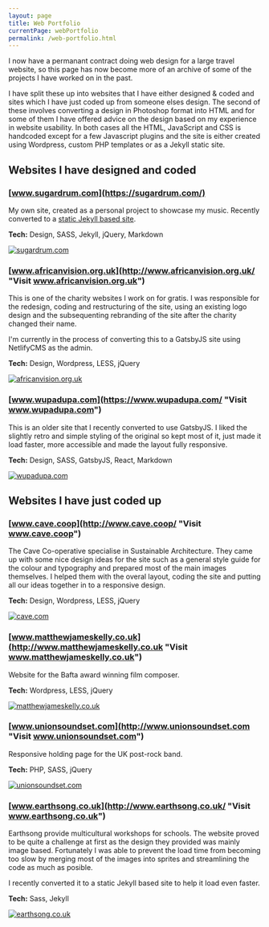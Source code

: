 ```yaml
---
layout: page
title: Web Portfolio
currentPage: webPortfolio
permalink: /web-portfolio.html
---
```

I now have a permanant contract doing web design for a large travel website, so this page has now become more of an archive of some of the projects I have worked on in the past.

I have split these up into websites that I have either designed &amp; coded and sites which I have just coded up from someone elses design. The second of these involves converting a design in Photoshop format into HTML and for some of them I have offered advice on the design based on my experience in website usability. In both cases all the HTML, JavaScript and CSS is handcoded except for a few Javascript plugins and the site is either created using Wordpress, custom PHP templates or as a Jekyll static site.



## Websites I have designed and coded


### [www.sugardrum.com](https://sugardrum.com/)

My own site, created as a personal project to showcase my music. Recently converted to a [static Jekyll based site](/blog/2016/12/09/moving-from-wordpress-to-jekyll/). 

**Tech:** Design, SASS, Jekyll, jQuery, Markdown

[![sugardrum.com](img/portfolio-screenshots/sugardrum-2019.jpg)](http://www.sugardrum.com/ "Visit www.sugardrum.com")



### [www.africanvision.org.uk](http://www.africanvision.org.uk/ "Visit www.africanvision.org.uk")

This is one of the charity websites I work on for gratis. I was responsible for the redesign, coding and restructuring of the site, using an existing logo design and the subsequenting rebranding of the site after the charity changed their name.

I'm currently in the process of converting this to a GatsbyJS site using NetlifyCMS as the admin.

**Tech:** Design, Wordpress, LESS, jQuery

[![africanvision.org.uk](img/portfolio-screenshots/africanvision.jpg)](http://www.africanvision.org.uk/ "Visit www.africanvision.org.uk")



### [www.wupadupa.com](https://www.wupadupa.com/ "Visit www.wupadupa.com")

This is an older site that I recently converted to use GatsbyJS. I liked the slightly retro and simple styling of the original so kept most of it, just made it load faster, more accessible and made the layout fully responsive.

**Tech:** Design, SASS, GatsbyJS, React, Markdown

[![wupadupa.com](img/portfolio-screenshots/wupadupa.jpg)](https://www.wupadupa.com/ "Visit www.wupadupa.com")



## Websites I have just coded up


### [www.cave.coop](http://www.cave.coop/ "Visit www.cave.coop")

The Cave Co-operative specialise in Sustainable Architecture. They came up with some nice design ideas for the site such as a general style guide for the colour and typography and prepared most of the main images themselves. I helped them with the overal layout, coding the site and putting all our ideas together in to a responsive design.

**Tech:** Design, Wordpress, LESS, jQuery

[![cave.com](img/portfolio-screenshots/cave.jpg)](http://www.cave.coop/ "Visit www.cave.coop")



### [www.matthewjameskelly.co.uk](http://www.matthewjameskelly.co.uk "Visit www.matthewjameskelly.co.uk")

Website for the Bafta award winning film composer.

**Tech:** Wordpress, LESS, jQuery

[![matthewjameskelly.co.uk](img/portfolio-screenshots/mjk.jpg)](http://www.matthewjameskelly.co.uk "Visit www.matthewjameskelly.co.uk")



### [www.unionsoundset.com](http://www.unionsoundset.com "Visit www.unionsoundset.com")

Responsive holding page for the UK post-rock band.

**Tech:** PHP, SASS, jQuery

[![unionsoundset.com](img/portfolio-screenshots/uss.jpg)](http://www.unionsoundset.com "Visit www.unionsoundset.com")


### [www.earthsong.co.uk](http://www.earthsong.co.uk/ "Visit www.earthsong.co.uk")

Earthsong provide multicultural workshops for schools. The website proved to be quite a challenge at first as the design they provided was mainly image based. Fortunately I was able to prevent the load time from becoming too slow by merging most of the images into sprites and streamlining the code as much as posible.

I recently converted it to a static Jekyll based site to help it load even faster.

**Tech:** Sass, Jekyll

[![earthsong.co.uk](img/portfolio-screenshots/earthsong.jpg)](http://www.earthsong.co.uk/ "Visit www.earthsong.co.uk")

